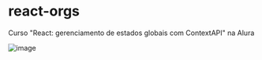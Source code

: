 # react-orgs
Curso "React: gerenciamento de estados globais com ContextAPI" na Alura


![image](https://github.com/MatheusInacio/react-orgs/assets/4120362/238c4074-f79c-4cbd-a3b9-41e1bdcd1fec)
